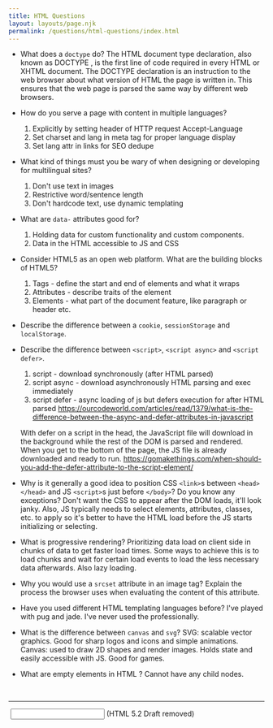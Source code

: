 ```yaml
---
title: HTML Questions
layout: layouts/page.njk
permalink: /questions/html-questions/index.html
---
```


* What does a `doctype` do?
  The HTML document type declaration, also known as DOCTYPE , is the first line of code required in every HTML or XHTML document. The DOCTYPE declaration is an instruction to the web browser about what version of HTML the page is written in. This ensures that the web page is parsed the same way by different web browsers.
* How do you serve a page with content in multiple languages?
  1. Explicitly by setting header of HTTP request Accept-Language
  2. Set charset and lang in meta tag for proper language display
  3. Set lang attr in links for SEO dedupe
* What kind of things must you be wary of when designing or developing for multilingual sites?
  1. Don't use text in images
  2. Restrictive word/sentence length 
  3. Don't hardcode text, use dynamic templating
* What are `data-` attributes good for? 
  1. Holding data for custom functionality and custom components.
  2. Data in the HTML accessible to JS and CSS
* Consider HTML5 as an open web platform. What are the building blocks of HTML5?
  1. Tags - define the start and end of elements and what it wraps
  2. Attributes - describe traits of the element
  3. Elements - what part of the document feature, like paragraph or header etc.
* Describe the difference between a `cookie`, `sessionStorage` and `localStorage`.
* Describe the difference between `<script>`, `<script async>` and `<script defer>`.
  1. script - download synchronously (after HTML parsed)
  2. script async - download asynchronously HTML parsing and exec immediately
  3. script defer - async loading of js but defers execution for after HTML parsed
  https://ourcodeworld.com/articles/read/1379/what-is-the-difference-between-the-async-and-defer-attributes-in-javascript

  With defer on a script in the head, the JavaScript file will download in the background while the rest of the DOM is parsed and rendered. When you get to the bottom of the page, the JS file is already downloaded and ready to run.
  https://gomakethings.com/when-should-you-add-the-defer-attribute-to-the-script-element/
  
* Why is it generally a good idea to position CSS `<link>`s between `<head></head>` and JS `<script>`s just before `</body>`? Do you know any exceptions?
  Don't want the CSS to appear after the DOM loads, it'll look janky. 
  Also, JS typically needs to select elements, attributes, classes, etc. to apply so it's better to have the HTML load before the JS starts initializing or selecting.
* What is progressive rendering?
  Prioritizing data load on client side in chunks of data to get faster load times. Some ways to achieve this is to load chunks and wait for certain load events to load the less necessary data afterwards. Also lazy loading.
* Why you would use a `srcset` attribute in an image tag? Explain the process the browser uses when evaluating the content of this attribute.
* Have you used different HTML templating languages before?
  I've played with pug and jade. I've never used the professionally.
* What is the difference between `canvas` and `svg`?
  SVG: scalable vector graphics. Good for sharp logos and icons and simple animations.
  Canvas: used to draw 2D shapes and render images. Holds state and easily accessible with JS. Good for games.
* What are empty elements in HTML ?
  Cannot have any child nodes.
<area>
<base>
<br>
<col>
<embed>
<hr>
<img>
<input>
<keygen>(HTML 5.2 Draft removed)
<link>
<meta>
<param>
<source>
<track>
<wbr>
